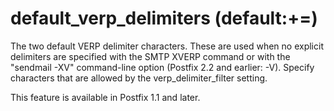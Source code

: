 # default_verp_delimiters (default:+=) 

 The two default VERP delimiter characters. These are used when
no explicit delimiters are specified with the SMTP XVERP command
or with the "sendmail -XV" command-line option (Postfix 2.2
and earlier: -V). Specify characters that are allowed by the
verp_delimiter_filter setting.



This feature is available in Postfix 1.1 and later.



